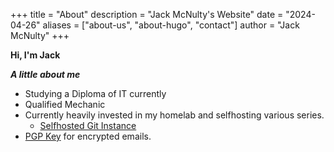 +++
title = "About"
description = "Jack McNulty's Website"
date = "2024-04-26"
aliases = ["about-us", "about-hugo", "contact"]
author = "Jack McNulty"
+++

**Hi, I'm Jack**

***A little about me***
- Studying a Diploma of IT currently
- Qualified Mechanic
- Currently heavily invested in my homelab and selfhosting various series.
  - [Selfhosted Git Instance](https://git.mcnulty.au/mcnlty)
- [PGP Key](https://keys.openpgp.org/search?q=mcnlty%40pm.me) for encrypted emails.

